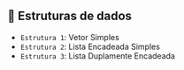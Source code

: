 ## :hammer:  Estruturas de dados

- `Estrutura 1`: Vetor Simples
- `Estrutura 2`: Lista Encadeada Simples
- `Estrutura 3`: Lista Duplamente Encadeada
